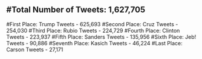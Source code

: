 #Total Number of Tweets: 1,627,705 
---
#First Place: Trump Tweets - 625,693
#Second Place: Cruz Tweets - 254,030
#Third Place: Rubio Tweets - 224,729
#Fourth Place: Clinton Tweets - 223,937
#Fifth Place: Sanders Tweets - 135,956
#Sixth Place: Jeb! Tweets - 90,886
#Seventh Place: Kasich Tweets - 46,224
#Last Place: Carson Tweets - 27,171
